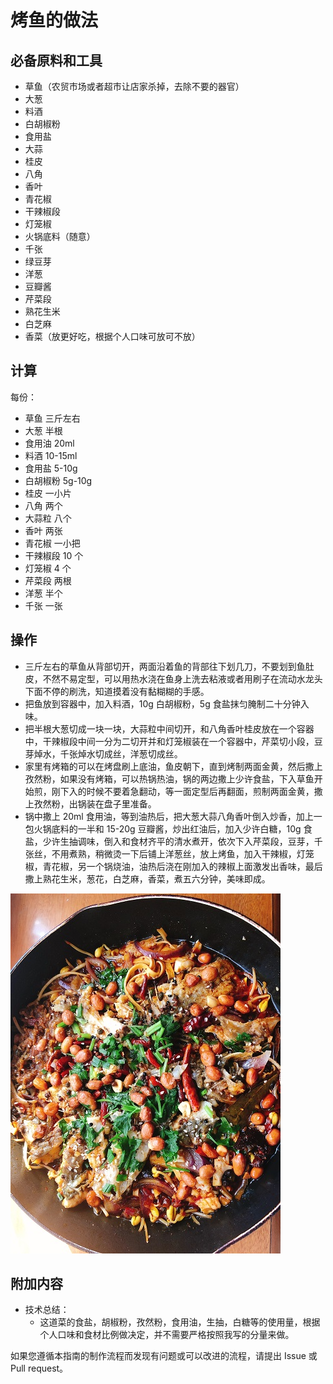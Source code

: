 # 烤鱼的做法

## 必备原料和工具

- 草鱼（农贸市场或者超市让店家杀掉，去除不要的器官）
- 大葱
- 料酒
- 白胡椒粉
- 食用盐
- 大蒜
- 桂皮
- 八角
- 香叶
- 青花椒
- 干辣椒段
- 灯笼椒
- 火锅底料（随意）
- 千张
- 绿豆芽
- 洋葱
- 豆瓣酱
- 芹菜段
- 熟花生米
- 白芝麻
- 香菜（放更好吃，根据个人口味可放可不放）

## 计算

每份：

- 草鱼 三斤左右
- 大葱 半根
- 食用油 20ml
- 料酒 10-15ml
- 食用盐 5-10g
- 白胡椒粉 5g-10g
- 桂皮 一小片
- 八角 两个
- 大蒜粒 八个
- 香叶 两张
- 青花椒 一小把
- 干辣椒段 10 个
- 灯笼椒 4 个
- 芹菜段 两根
- 洋葱 半个
- 千张 一张

## 操作

- 三斤左右的草鱼从背部切开，两面沿着鱼的背部往下划几刀，不要划到鱼肚皮，不然不易定型，可以用热水浇在鱼身上洗去粘液或者用刷子在流动水龙头下面不停的刷洗，知道摸着没有黏糊糊的手感。
- 把鱼放到容器中，加入料酒，10g 白胡椒粉，5g 食盐抹匀腌制二十分钟入味。
- 把半根大葱切成一块一块，大蒜粒中间切开，和八角香叶桂皮放在一个容器中，干辣椒段中间一分为二切开并和灯笼椒装在一个容器中，芹菜切小段，豆芽焯水，千张焯水切成丝，洋葱切成丝。
- 家里有烤箱的可以在烤盘刷上底油，鱼皮朝下，直到烤制两面金黄，然后撒上孜然粉，如果没有烤箱，可以热锅热油，锅的两边撒上少许食盐，下入草鱼开始煎，刚下入的时候不要着急翻动，等一面定型后再翻面，煎制两面金黄，撒上孜然粉，出锅装在盘子里准备。
- 锅中撒上 20ml 食用油，等到油热后，把大葱大蒜八角香叶倒入炒香，加上一包火锅底料的一半和 15-20g 豆瓣酱，炒出红油后，加入少许白糖，10g 食盐，少许生抽调味，倒入和食材齐平的清水煮开，依次下入芹菜段，豆芽，千张丝，不用煮熟，稍微烫一下后铺上洋葱丝，放上烤鱼，加入干辣椒，灯笼椒，青花椒，另一个锅烧油，油热后浇在刚加入的辣椒上面激发出香味，最后撒上熟花生米，葱花，白芝麻，香菜，煮五六分钟，美味即成。

![示例菜成品](./烤鱼.jpg)

## 附加内容

- 技术总结：
  - 这道菜的食盐，胡椒粉，孜然粉，食用油，生抽，白糖等的使用量，根据个人口味和食材比例做决定，并不需要严格按照我写的分量来做。

如果您遵循本指南的制作流程而发现有问题或可以改进的流程，请提出 Issue 或 Pull request。
